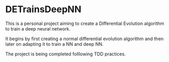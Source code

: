 # DETrainsDeepNN


This is a personal project aiming to create a Differential Evolution algorithm to train a deep neural network.

It begins by first creating a normal differential evolution algorithm and then later on adapting it to train a NN and deep NN.

The project is being completed folllowing TDD practices.
